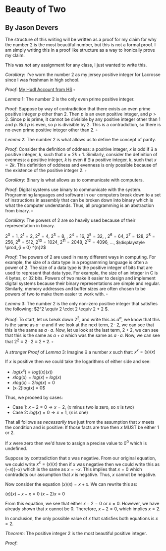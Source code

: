 # Beauty of Two

## By Jason Devers

The structure of this writing will be written as a proof for my claim for why the number $2$ is the most beautiful number, but this is not a formal proof. I am simply writing this in a proof like structure as a way to ironically prove my claim.

This was *not* any assignment for any class, I just wanted to write this.

$Corollary:$ I've worn the number $2$ as my jersey positive integer for Lacrosse since I was freshman in high school.

$Proof:$  [My Hudl Account from HS](https://www.hudl.com/profile/8521344/Jason-Devers) $\square$

$Lemma$ $1$: The number $2$ is the only even prime positive integer.

$Proof:$ Suppose by way of contradiction that there exists an even prime positive integer $p$ other than $2$. Then $p$ is an even positive integer, and $p > 2$. Since $p$ is prime, it cannot be divisible by any positive integer other than 1 and $p$. But $p$ is even, so $p$ is divisible by $2$. This is a contradiction, so there is no even prime positive integer other than $2$. $\square$

$Lemma$ $2$: The number $2$ is what allows us to define the concept of parity.

$Proof:$ Consider the definition of oddness: a positive integer, $x$ is odd if $\exists$ a positive integer, $k$, such that $x = 2k + 1$. Similarly, consider the definition of evenness: a positive integer, $k$ is even if $\exists$ a positive integer, $k$, such that $x = 2k$. This definition of oddness and evenness is only possible because of the existence of the positive integer $2$. $\square$

$Corollary:$ Binary is what allows us to communicate with computers.

$Proof:$ Digital systems use binary to communicate with the system. Programming languages and software in our computers break down to a set of instructions in assembly that can be broken down into binary which is what the computer understands. Thus, all programming is an abstraction from binary. $\square$

$Corollary:$ The powers of $2$ are so heavily used because of their representation in binary.

$2^0 = 1$, $2^1=2$, $2^2=4$, $2^3=8$, , $2^4=16$, $2^5=32$, , $2^6=64$, $2^7=128$, $2^8=256$, $2^9=512$, $2^{10}=1024$, $2^{11}=2048$, $2^{12}=4096$, ..., $\displaystyle \prod_{i = 0} ^{n}2$  

$Proof:$ The powers of $2$ are used in many different ways in computing. For example, the size of a data type in a programming language is often a power of $2$. The size of a data type is the positive integer of bits that are used to represent that data type. For example, the size of an integer in C is $4$ bytes, or $32$ bits. Powers of two make it easier to design and implement digital systems because their binary representations are simple and regular. Similarly, memory addresses and buffer sizes are often chosen to be powers of two to make them easier to work with. $\square$

$Lemma$ $3$: The number $2$ is the only non-zero positive integer that satisfies the following: $2^2 \equiv  2 \cdot 2 \equiv 2 + 2 $.

$Proof:$ To start, let us break down $2^2$, and write this as $a^a$, we know that this is the same as $a \cdot a$ and if we look at the next term, $2 \cdot 2$, we can see that this is the same as $a \cdot a$. Now, let us look at the last term, $2 + 2$, we can see that this is the same as $a + a$ which was the same as $a \cdot a$. Now, we can see that $2^2 \equiv 2 \cdot 2 \equiv 2 + 2$. $\square$

A *stronger* $Proof$ of $Lemma$ $3$: Imagine $\exists$ a number $x$ such that: $x^x = (x)(x)$

If $x$ is positive then we could take the logarithms of either side and see:

- $log(x^x) = log((x)(x))$
- $xlog(x) = log(x) + log(x)$
- $xlog(x) - 2log(x) = 0$
- (x-2)log(x) = 0$

Thus, we proceed by cases:

- Case 1: $x-2=0 \Rightarrow x=2$, ($x$ minus two is zero, so $x$ is two)
- Case 2: $log(x) = 0 \Rightarrow x=1$, ($x$ is one)

That all follows as *necessarily true* just from the assumption that $x$ meets the condition and is positive: If those facts are true then $x$ MUST be either $1$ or $2$.

If $x$ were zero then we'd have to assign a precise value to $0^0$ which is undefined.

Suppose by contradiction that x was negative. From our original equation, we could write $x^x = (x)(x)$ then if $x$ was negative then we could write this as $(-x)(-x)$ which is the same as $x = -x$. This implies that $x = 0$ which contradicts our assumption that $x$ is negative. Thus, $x$ cannot be negative.

Now consider the equation $(x)(x) = x + x$. We can rewrite this as:

$(x)(x) - x -x = 0$
$(x-2)x=0$

From this equation, we see that either $x-2 = 0$ or $x = 0$. However, we have already shown that $x$ cannot be $0$. Therefore, $x-2 = 0$, which implies $x = 2$.

In conclusion, the only possible value of $x$ that satisfies both equations is $x = 2$.

$Theorem:$ The positive integer $2$ is the most beautiful positive integer.

$Proof:$
